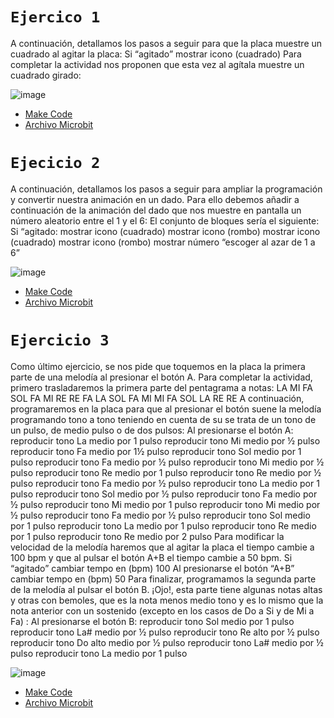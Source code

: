 # `Ejercico 1`

A continuación, detallamos los pasos a seguir para que la placa muestre un
cuadrado al agitar la placa:
Si “agitado”
 mostrar icono (cuadrado)
Para completar la actividad nos proponen que esta vez al agítala muestre un
cuadrado girado:

![image](https://user-images.githubusercontent.com/114906861/205583122-6854baab-d6a5-40d5-a8ef-287ec9f3e0d1.png)
- [Make Code](https://makecode.microbit.org/#editor)
- [Archivo Microbit](https://github.com/LarryWestbrook/Microbit/blob/main/microbit-modulos%20(1).hex)

# `Ejecicio 2` 

A continuación, detallamos los pasos a seguir para ampliar la programación y
convertir nuestra animación en un dado.
Para ello debemos añadir a continuación de la animación del dado que nos
muestre en pantalla un número aleatorio entre el 1 y el 6:
El conjunto de bloques sería el siguiente:
Si “agitado:
mostrar icono (cuadrado)
mostrar icono (rombo)
mostrar icono (cuadrado)
mostrar icono (rombo)
mostrar número “escoger al azar de 1 a 6”

![image](https://user-images.githubusercontent.com/114906861/205584621-56510682-3e73-4f8b-a997-d322a9a9f063.png)
- [Make Code](https://makecode.microbit.org/#editor)
- [Archivo Microbit](https://github.com/LarryWestbrook/Microbit/blob/main/microbit-modulos%20(2).hex)


# `Ejercicio 3`

Como último ejercicio, se nos pide que toquemos en la placa la primera parte de
una melodía al presionar el botón A.
Para completar la actividad, primero trasladaremos la primera parte del
pentagrama a notas:
LA MI FA SOL FA MI RE RE FA LA SOL FA MI MI FA SOL LA RE RE
A continuación, programaremos en la placa para que al presionar el botón suene
la melodía programando tono a tono teniendo en cuenta de su se trata de un tono
de un pulso, de medio pulso o de dos pulsos:
Al presionarse el botón A:
reproducir tono La medio por 1 pulso
reproducir tono Mi medio por ½ pulso
reproducir tono Fa medio por 1½ pulso
reproducir tono Sol medio por 1 pulso
reproducir tono Fa medio por ½ pulso
reproducir tono Mi medio por ½ pulso
reproducir tono Re medio por 1 pulso
reproducir tono Re medio por ½ pulso
reproducir tono Fa medio por ½ pulso
reproducir tono La medio por 1 pulso
reproducir tono Sol medio por ½ pulso
reproducir tono Fa medio por ½ pulso
reproducir tono Mi medio por 1 pulso
reproducir tono Mi medio por ½ pulso
reproducir tono Fa medio por ½ pulso
reproducir tono Sol medio por 1 pulso
reproducir tono La medio por 1 pulso
reproducir tono Re medio por 1 pulso
reproducir tono Re medio por 2 pulso
Para modificar la velocidad de la melodía haremos que al agitar la placa el tiempo
cambie a 100 bpm y que al pulsar el botón A+B el tiempo cambie a 50 bpm.
Si “agitado”
cambiar tempo en (bpm) 100
Al presionarse el botón “A+B”
cambiar tempo en (bpm) 50
Para finalizar, programamos la segunda parte de la melodía al pulsar el botón B.
¡Ojo!, esta parte tiene algunas notas altas y otras con bemoles, que es la nota
menos medio tono y es lo mismo que la nota anterior con un sostenido (excepto
en los casos de Do a Si y de Mi a Fa) :
Al presionarse el botón B:
reproducir tono Sol medio por 1 pulso
reproducir tono La# medio por ½ pulso
reproducir tono Re alto por ½ pulso
reproducir tono Do alto medio por ½ pulso
reproducir tono La# medio por ½ pulso 
reproducir tono La medio por 1 pulso

![image](https://user-images.githubusercontent.com/114906861/205589940-2a2c6d44-4e01-4320-b590-0518caa13cc8.png)
- [Make Code](https://makecode.microbit.org/#editor)
- [Archivo Microbit](https://github.com/LarryWestbrook/Microbit/blob/main/microbit-modulos%20(3).hex)
